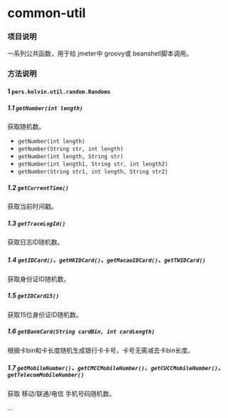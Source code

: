 # common-util
### 项目说明
一系列公共函数，用于给 jmeter中 groovy或 beanshell脚本调用。

### 方法说明
#### 1 `pers.kelvin.util.random.Randoms`
##### 1.1 `getNumber(int length)`
获取随机数。

- `getNumber(int length)`
- `getNumber(String str, int length)`
- `getNumber(int length, String str)`
- `getNumber(int length1, String str, int length2)`
- `getNumber(String str1, int length, String str2)`

##### 1.2 `getCurrentTime()`
获取当前时间戳。

##### 1.3 `getTraceLogId()`
获取日志ID随机数。

##### 1.4 `getIDCard()`、`getHKIDCard()`、`getMacaoIDCard()`、`getTWIDCard()`
获取身份证ID随机数。

##### 1.5 `getIDCard15()`
获取15位身份证ID随机数。

##### 1.6 `getBankCard(String cardBin, int cardLength)`
根据卡bin和卡长度随机生成银行卡卡号，卡号无需减去卡bin长度。

##### 1.7 `getMobileNumber()`、`getCMCCMobileNumber()`、`getCUCCMobileNumber()`、`getTelecomMobileNumber()`
获取 移动/联通/电信 手机号码随机数。

...
